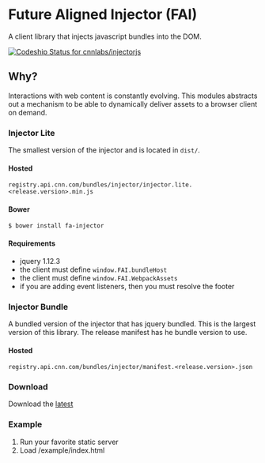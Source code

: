 # Future Aligned Injector (FAI)

A client library that injects javascript bundles into the DOM.

[ ![Codeship Status for cnnlabs/injectorjs](https://codeship.com/projects/d63dde00-72e7-0134-351c-1ae66e72c451/status?branch=master)](https://codeship.com/projects/178762)

## Why?

Interactions with web content is constantly evolving. This modules abstracts out
a mechanism to be able to dynamically deliver assets to a browser client on demand.

### Injector Lite

The smallest version of the injector and is located in `dist/`.

#### Hosted

`registry.api.cnn.com/bundles/injector/injector.lite.<release.version>.min.js`

#### Bower

```
$ bower install fa-injector
```

#### Requirements

- jquery 1.12.3
- the client must define `window.FAI.bundleHost`
- the client must define `window.FAI.WebpackAssets`
- if you are adding event listeners, then you must resolve the footer

### Injector Bundle

A bundled version of the injector that has jquery bundled. This is the largest
version of this library. The release manifest has he bundle version to use.

#### Hosted

`registry.api.cnn.com/bundles/injector/manifest.<release.version>.json`

### Download

Download the [latest](https://github.com/cnnlabs/injectorjs/archive/master.zip)

### Example

1. Run your favorite static server
2. Load /example/index.html
